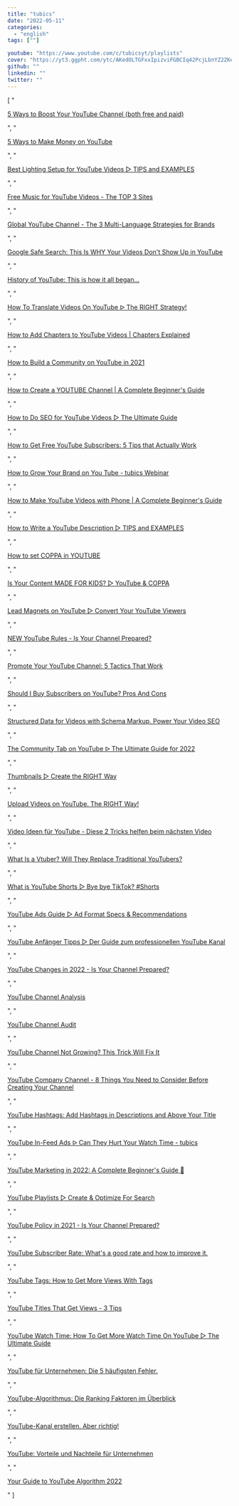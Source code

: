 ```yaml
---
title: "tubics"
date: "2022-05-11"
categories:
  - "english"
tags: [""]

youtube: "https://www.youtube.com/c/tubicsyt/playlists"
cover: "https://yt3.ggpht.com/ytc/AKedOLTGFxxIpizviFGBCIq42PcjLbnYZ2ZKegTZr-OO=s176-c-k-c0x00ffffff-no-rj"
github: ""
linkedin: ""
twitter: ""
---
```


[ "<p><a href='https://www.youtube.com/watch?v=gQoH-WxzkhM'>5 Ways to Boost Your YouTube Channel (both free and paid)</a></p>", "<p><a href='https://www.youtube.com/watch?v=htAaPfFNz2M'>5 Ways to Make Money on YouTube</a></p>", "<p><a href='https://www.youtube.com/watch?v=rWScfftA5LA'>Best Lighting Setup for YouTube Videos ▷ TIPS and EXAMPLES</a></p>", "<p><a href='https://www.youtube.com/watch?v=8qTmTWQUgSg'>Free Music for YouTube Videos - The TOP 3 Sites</a></p>", "<p><a href='https://www.youtube.com/watch?v=V-aa2zCMgTI'>Global YouTube Channel - The 3 Multi-Language Strategies for Brands</a></p>", "<p><a href='https://www.youtube.com/watch?v=skTgeH-2G8k'>Google Safe Search: This Is WHY Your Videos Don't Show Up in YouTube</a></p>", "<p><a href='https://www.youtube.com/watch?v=HUfRWfAqTRY'>History of YouTube: This is how it all began...</a></p>", "<p><a href='https://www.youtube.com/watch?v=3Ne2aWfIEQk'>How To Translate Videos On YouTube ᐅ The RIGHT Strategy!</a></p>", "<p><a href='https://www.youtube.com/watch?v=pvkTC2xIbeY'>How to Add Chapters to YouTube Videos | Chapters Explained</a></p>", "<p><a href='https://www.youtube.com/watch?v=CRunPI1O1_E'>How to Build a Community on YouTube in 2021</a></p>", "<p><a href='https://www.youtube.com/watch?v=0LwvHMhbREs'>How to Create a YOUTUBE Channel | A Complete Beginner's Guide</a></p>", "<p><a href='https://www.youtube.com/watch?v=0E0RrG7A0CU'>How to Do SEO for YouTube Videos ▷ The Ultimate Guide</a></p>", "<p><a href='https://www.youtube.com/watch?v=gJqeRhFgOAg'>How to Get Free YouTube Subscribers: 5 Tips that Actually Work</a></p>", "<p><a href='https://www.youtube.com/watch?v=AD41aE6HwyE'>How to Grow Your Brand on You Tube - tubics Webinar</a></p>", "<p><a href='https://www.youtube.com/watch?v=ETUFTChhF8Y'>How to Make YouTube Videos with Phone | A Complete Beginner's Guide</a></p>", "<p><a href='https://www.youtube.com/watch?v=-zPbktLkD2U'>How to Write a YouTube Description ▷ TIPS and EXAMPLES</a></p>", "<p><a href='https://www.youtube.com/watch?v=AiQAXjNvgZg'>How to set COPPA in YOUTUBE</a></p>", "<p><a href='https://www.youtube.com/watch?v=nzzl_HANO_E'>Is Your Content MADE FOR KIDS? ▷ YouTube &amp; COPPA</a></p>", "<p><a href='https://www.youtube.com/watch?v=rOFXh4WpXF0'>Lead Magnets on YouTube ▷ Convert Your YouTube Viewers</a></p>", "<p><a href='https://www.youtube.com/watch?v=ax59bPceKKQ'>NEW YouTube Rules - Is Your Channel Prepared?</a></p>", "<p><a href='https://www.youtube.com/watch?v=NmDIAxHMN2s'>Promote Your YouTube Channel: 5 Tactics That Work</a></p>", "<p><a href='https://www.youtube.com/watch?v=qucCmfDm5NQ'>Should I Buy Subscribers on YouTube? Pros And Cons</a></p>", "<p><a href='https://www.youtube.com/watch?v=6puIcIQDTxM'>Structured Data for Videos with Schema Markup. Power Your Video SEO</a></p>", "<p><a href='https://www.youtube.com/watch?v=4YSjX_ReQeY'>The Community Tab on YouTube ᐅ The Ultimate Guide for 2022</a></p>", "<p><a href='https://www.youtube.com/watch?v=iKWH0hL-N3A'>Thumbnails ▷ Create the RIGHT Way</a></p>", "<p><a href='https://www.youtube.com/watch?v=lqUP3qo3pIQ'>Upload Videos on YouTube. The RIGHT Way!</a></p>", "<p><a href='https://www.youtube.com/watch?v=gKe75W-RnbU'>Video Ideen für YouTube - Diese 2 Tricks helfen beim nächsten Video</a></p>", "<p><a href='https://www.youtube.com/watch?v=YHPU695u3KI'>What Is a Vtuber? Will They Replace Traditional YouTubers?</a></p>", "<p><a href='https://www.youtube.com/watch?v=LMeo84UGqzE'>What is YouTube Shorts ▷ Bye bye TikTok? #Shorts</a></p>", "<p><a href='https://www.youtube.com/watch?v=iCF9BUeiDvY'>YouTube Ads Guide ▷ Ad Format Specs &amp; Recommendations</a></p>", "<p><a href='https://www.youtube.com/watch?v=77ZpR-vnbPg'>YouTube Anfänger Tipps ▷ Der Guide zum professionellen YouTube Kanal</a></p>", "<p><a href='https://www.youtube.com/watch?v=Guj5TjzjBGw'>YouTube Changes in 2022 - Is Your Channel Prepared?</a></p>", "<p><a href='https://www.youtube.com/watch?v=qSqxHyfDgQE'>YouTube Channel Analysis</a></p>", "<p><a href='https://www.youtube.com/watch?v=kTQgWM-xTRE'>YouTube Channel Audit</a></p>", "<p><a href='https://www.youtube.com/watch?v=X7vLC7EAMWc'>YouTube Channel Not Growing? This Trick Will Fix It</a></p>", "<p><a href='https://www.youtube.com/watch?v=5NGob7ceKQ0'>YouTube Company Channel - 8 Things You Need to Consider Before Creating Your Channel</a></p>", "<p><a href='https://www.youtube.com/watch?v=ZGA1y5qKwLQ'>YouTube Hashtags: Add Hashtags in Descriptions and Above Your Title</a></p>", "<p><a href='https://www.youtube.com/watch?v=1QS00WLE1cs'>YouTube In-Feed Ads ᐅ Can They Hurt Your Watch Time - tubics</a></p>", "<p><a href='https://www.youtube.com/watch?v=lKBV420ncx4'>YouTube Marketing in 2022: A Complete Beginner's Guide 📔</a></p>", "<p><a href='https://www.youtube.com/watch?v=sUywjV43qIM'>YouTube Playlists ▷ Create &amp; Optimize For Search</a></p>", "<p><a href='https://www.youtube.com/watch?v=ROVqrWrt664'>YouTube Policy in 2021 - Is Your Channel Prepared?</a></p>", "<p><a href='https://www.youtube.com/watch?v=iK-OOL9XrCk'>YouTube Subscriber Rate: What's a good rate and how to improve it.</a></p>", "<p><a href='https://www.youtube.com/watch?v=M9u8me3q36w'>YouTube Tags: How to Get More Views With Tags</a></p>", "<p><a href='https://www.youtube.com/watch?v=Ih2N_vPI9FY'>YouTube Titles That Get Views - 3 Tips</a></p>", "<p><a href='https://www.youtube.com/watch?v=fKy0A4ZoBE8'>YouTube Watch Time: How To Get More Watch Time On YouTube ▷ The Ultimate Guide</a></p>", "<p><a href='https://www.youtube.com/watch?v=V6XsxlsR1iM'>YouTube für Unternehmen: Die 5 häufigsten Fehler.</a></p>", "<p><a href='https://www.youtube.com/watch?v=vI_TcPgu5uk'>YouTube-Algorithmus: Die Ranking Faktoren im Überblick</a></p>", "<p><a href='https://www.youtube.com/watch?v=S676is-Isc8'>YouTube-Kanal erstellen. Aber richtig!</a></p>", "<p><a href='https://www.youtube.com/watch?v=J8FX69RiE-w'>YouTube: Vorteile und Nachteile für Unternehmen</a></p>", "<p><a href='https://www.youtube.com/watch?v=N-CpfqhlUyk'>Your Guide to YouTube Algorithm 2022</a></p>" ]
